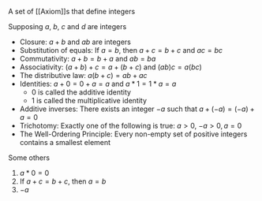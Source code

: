 A set of [[Axiom]]s that define integers

Supposing $a$, $b$, $c$ and $d$ are integers
- Closure: $a+b$ and $ab$ are integers
- Substitution of equals: If $a=b$, then $a+c=b+c$ and $ac=bc$
- Commutativity: $a+b=b+a$ and $ab=ba$
- Associativity: $(a+b)+c=a+(b+c)$ and $(ab)c=a(bc)$
- The distributive law: $a(b+c)=ab+ac$
- Identities: $a+0=0+a=a$ and $a*1=1*a=a$
	- 0 is called the additive identity
	- 1 is called the multiplicative identity
- Additive inverses: There exists an integer $-a$ such that $a+(-a)=(-a)+a=0$
- Trichotomy: Exactly one of the following is true: $a>0$, $-a>0, a=0$
- The Well-Ordering Principle: Every non-empty set of positive integers contains a smallest element

Some others
1. $a*0=0$
2. If $a+c=b+c$, then $a=b$
3. $-a$
